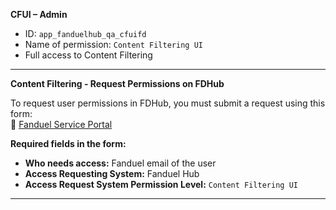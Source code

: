 **CFUI – Admin**

- ID: `app_fanduelhub_qa_cfuifd`
- Name of permission: `Content Filtering UI`
- Full access to Content Filtering

---

**Content Filtering - Request Permissions on FDHub**

To request user permissions in FDHub, you must submit a request using this form:  
🔗 [Fanduel Service Portal](https://fanduel.atlassian.net/servicedesk/customer/portal/50/group/190/create/756)

**Required fields in the form:**

- **Who needs access:** Fanduel email of the user
- **Access Requesting System:** Fanduel Hub
- **Access Request System Permission Level:** `Content Filtering UI`

---
